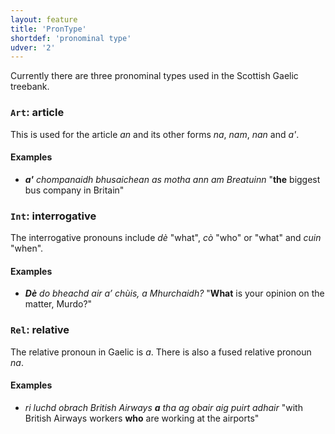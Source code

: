 ```yaml
---
layout: feature
title: 'PronType'
shortdef: 'pronominal type'
udver: '2'
---
```

Currently there are three pronominal types used in the Scottish Gaelic treebank.

### <a name="Art">`Art`</a>: article

This is used for the article _an_ and its other forms _na_, _nam_, _nan_ and _a'_.

#### Examples

* _<b>a'</b> chompanaidh bhusaichean as motha ann am Breatuinn_  "<b>the</b> biggest bus company in Britain"

### <a name="Int">`Int`</a>: interrogative

The interrogative pronouns include _dè_ "what", _cò_ "who" or "what" and _cuin_ "when".

#### Examples

* _<b>Dè</b> do bheachd air a’ chùis, a Mhurchaidh?_  "<b>What</b> is your opinion on the matter, Murdo?"


### <a name="Rel">`Rel`</a>: relative

The relative pronoun in Gaelic is _a_.
There is also a fused relative pronoun _na_.

#### Examples

* _ri luchd obrach British Airways <b>a</b> tha ag obair aig puirt adhair_ "with British Airways workers <b>who</b> are working at the airports"
<!-- Interlanguage links updated Pá kvě 14 11:08:39 CEST 2021 -->
